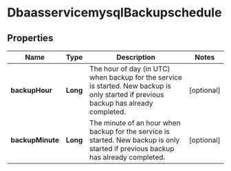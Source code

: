 # DbaasservicemysqlBackupschedule

## Properties
Name | Type | Description | Notes
------------ | ------------- | ------------- | -------------
**backupHour** | **Long** | The hour of day (in UTC) when backup for the service is started. New backup is only started if previous backup has already completed. |  [optional]
**backupMinute** | **Long** | The minute of an hour when backup for the service is started. New backup is only started if previous backup has already completed. |  [optional]
